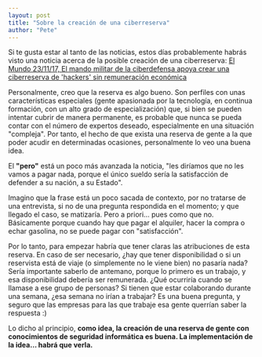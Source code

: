 ```yaml
---
layout: post
title: "Sobre la creación de una ciberreserva"
author: "Pete"
---
```


Si te gusta estar al tanto de las noticias, estos días probablemente habrás visto una noticia acerca de la posible creación de una ciberreserva: [El Mundo 23/11/17, El mando militar de la ciberdefensa apoya crear una ciberreserva de 'hackers' sin remuneración económica](http://www.elmundo.es/espana/2017/11/23/5a16f08eca4741a3198b45f0.html) 

Personalmente, creo que la reserva es algo bueno. Son perfiles con unas características especiales (gente apasionada por la tecnología, en continua formación, con un alto grado de especialización) que, si bien se pueden intentar cubrir de manera permanente, es probable que nunca se pueda contar con el número de expertos deseado, especialmente en una situación "compleja". Por tanto, el hecho de que exista una reserva de gente a la que poder acudir en determinadas ocasiones, personalmente lo veo una buena idea. 

El **"pero"** está un poco más avanzada la noticia, "les diríamos que no les vamos a pagar nada, porque el único sueldo sería la satisfacción de defender a su nación, a su Estado".

Imagino que la frase está un poco sacada de contexto, por no tratarse de una entrevista, si no de una pregunta respondida en el momento; y que llegado el caso, se matizaría. Pero a priori... pues como que no. Básicamente porque cuando hay que pagar el alquiler, hacer la compra o echar gasolina, no se puede pagar con "satisfacción".

Por lo tanto, para empezar habría que tener claras las atribuciones de esta reserva. En caso de ser necesario, ¿hay que tener disponibilidad o si un reservista está de viaje (o simplemente no le viene bien) no pasaría nada? Sería importante saberlo de antemano, porque lo primero es un trabajo, y esa disponibilidad debería ser remunerada. ¿Qué ocurriría cuando se llamase a ese grupo de personas? Si tienen que estar colaborando durante una semana, ¿esa semana no irían a trabajar? Es una buena pregunta, y seguro que las empresas para las que trabaje esa gente querrían saber la respuesta :)

Lo dicho al principio, **como idea, la creación de una reserva de gente con conocimientos de seguridad informática es buena. La implementación de la idea... habrá que verla.**
